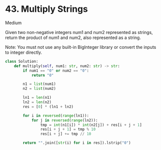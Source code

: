 # 43. Multiply Strings

Medium

Given two non-negative integers num1 and num2 represented as strings, return the product of num1 and num2, also represented as a string.

Note: You must not use any built-in BigInteger library or convert the inputs to integer directly.

```python
class Solution:
    def multiply(self, num1: str, num2: str) -> str:
        if num1 == "0" or num2 == "0":
            return "0"

        n1 = list(num1)
        n2 = list(num2)

        ln1 = len(n1)
        ln2 = len(n2)
        res = [0] * (ln1 + ln2)

        for i in reversed(range(ln1)):
            for j in reversed(range(ln2)):
                tmp = int(n1[i]) * int(n2[j]) + res[i + j + 1]
                res[i + j + 1] = tmp % 10
                res[i + j] += tmp // 10

        return "".join([str(i) for i in res]).lstrip("0")
```
